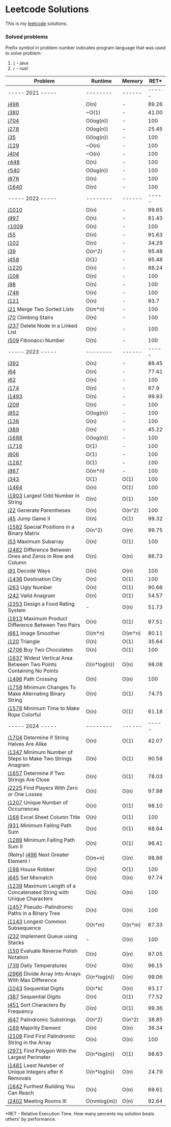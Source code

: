 # Leetcode Solutions

This is my [leetcode](https://leetcode.com/Vanderkast/) solutions.

### Solved problems

Prefix symbol in problem number indicates program language that was used to solve problem:

1. `j` - java
2. `r` - rust

| Problem                                                                                                                                                               | Runtime       | Memory | RET*  |
|-----------------------------------------------------------------------------------------------------------------------------------------------------------------------|---------------|--------|-------|
| ----- 2021 -----                                                                                                                                                      | --------      | ------ | ----- |
| [j496](https://leetcode.com/problems/next-greater-element-i/)                                                                                                         | O(n)          | -      | 89.26 |
| [j380](https://leetcode.com/problems/insert-delete-getrandom-o1/)                                                                                                     | ~O(1)         | -      | 41.00 |
| [j704](https://leetcode.com/problems/binary-search/)                                                                                                                  | O(log(n))     | -      | 100   |
| [j278](https://leetcode.com/problems/first-bad-version/)                                                                                                              | O(log(n))     | -      | 25.45 |
| [j35](https://leetcode.com/problems/search-insert-position/)                                                                                                          | O(log(n))     | -      | 100   |
| [j129](https://leetcode.com/problems/sum-root-to-leaf-numbers/)                                                                                                       | ~O(n)         | -      | 100   |
| *[j404](https://leetcode.com/problems/sum-of-left-leaves/)*                                                                                                           | ~O(n)         | -      | 100   |
| [r448](https://leetcode.com/problems/find-all-numbers-disappeared-in-an-array/)                                                                                       | O(n)          | -      | 100   |
| [r540](https://leetcode.com/problems/single-element-in-a-sorted-array/)                                                                                               | O(log(n))     | -      | 100   |
| [j876](https://leetcode.com/problems/middle-of-the-linked-list/)                                                                                                      | O(n)          | -      | 100   |
| [j1640](https://leetcode.com/problems/check-array-formation-through-concatenation/)                                                                                   | O(n)          | -      | 100   |
| ----- 2022 -----                                                                                                                                                      | --------      | ------ | ----- |
| [j1010](https://leetcode.com/problems/pairs-of-songs-with-total-durations-divisible-by-60/)                                                                           | O(n)          | -      | 99.65 |
| [j997](https://leetcode.com/problems/find-the-town-judge/)                                                                                                            | O(n)          | -      | 81.43 |
| [r1009](https://leetcode.com/problems/complement-of-base-10-integer/)                                                                                                 | O(n)          | -      | 100   |
| [j55](https://leetcode.com/problems/jump-game/)                                                                                                                       | O(n)          | -      | 91.63 |
| [j102](https://leetcode.com/problems/binary-tree-level-order-traversal/)                                                                                              | O(n)          | -      | 34.29 |
| [j39](https://leetcode.com/problems/combination-sum/)                                                                                                                 | O(n^2)        | -      | 95.48 |
| [j458](https://leetcode.com/problems/poor-pigs/)                                                                                                                      | O(1)          | -      | 95.48 |
| [j1220](https://leetcode.com/problems/count-vowels-permutation/)                                                                                                      | O(n)          | -      | 88.24 |
| [j108](https://leetcode.com/problems/convert-sorted-array-to-binary-search-tree/)                                                                                     | O(n)          | -      | 100   |
| [j98](https://leetcode.com/problems/validate-binary-search-tree/)                                                                                                     | O(n)          | -      | 100   |
| [j746](https://leetcode.com/problems/min-cost-climbing-stairs/)                                                                                                       | O(n)          | -      | 100   |
| [j121](https://leetcode.com/problems/best-time-to-buy-and-sell-stock/)                                                                                                | O(n)          | -      | 93.7  |
| [j21](https://leetcode.com/problems/merge-two-sorted-lists/) Merge Two Sorted Lists                                                                                   | O(m*n)        | -      | 100   |
| [j70](https://leetcode.com/problems/climbing-stairs/) Climbing Stairs                                                                                                 | O(n)          | -      | 100   |
| [j237](hhttps://leetcode.com/problems/delete-node-in-a-linked-list/) Delete Node in a Linked List                                                                     | O(n)          | -      | 100   |
| [j509](https://leetcode.com/problems/fibonacci-number/) Fibonacci Number                                                                                              | O(n)          | -      | 100   |
| ----- 2023 -----                                                                                                                                                      | --------      | ------ | ----- |
| [j392](https://leetcode.com/problems/is-subsequence/)                                                                                                                 | O(n)          | -      | 88.45 |
| [j64](https://leetcode.com/problems/minimum-path-sum/)                                                                                                                | O(n)          | -      | 77.41 |
| [j62](https://leetcode.com/problems/unique-paths/)                                                                                                                    | O(n)          | -      | 100   |
| [j174](https://leetcode.com/problems/dungeon-game/)                                                                                                                   | O(n)          | -      | 97.9  |
| [j1493](https://leetcode.com/problems/longest-subarray-of-1s-after-deleting-one-element/)                                                                             | O(n)          | -      | 99.93 |
| [j209](https://leetcode.com/problems/minimum-size-subarray-sum/)                                                                                                      | O(n)          | -      | 100   |
| [j852](https://leetcode.com/problems/peak-index-in-a-mountain-array/)                                                                                                 | O(log(n))     | -      | 100   |
| [j136](https://leetcode.com/problems/single-number/)                                                                                                                  | O(n)          | -      | 100   |
| [j389](https://leetcode.com/problems/find-the-difference/)                                                                                                            | O(n)          | -      | 45.22 |
| [j1688](https://leetcode.com/problems/count-of-matches-in-tournament/)                                                                                                | O(log(n))     | -      | 100   |
| [j1716](https://leetcode.com/problems/calculate-money-in-leetcode-bank)                                                                                               | O(1)          | -      | 100   |
| [j606](https://leetcode.com/problems/construct-string-from-binary-tree/)                                                                                              | O(1)          | -      | 100   |
| [j1287](https://leetcode.com/problems/element-appearing-more-than-25-in-sorted-array/)                                                                                | O(1)          | -      | 100   |
| [j867](https://leetcode.com/problems/transpose-matrix/)                                                                                                               | O(m*n)        | -      | 100   |
| [j343](https://leetcode.com/problems/integer-break/)                                                                                                                  | O(1)          | O(1)   | 100   |
| [j1464](https://leetcode.com/problems/maximum-product-of-two-elements-in-an-array/)                                                                                   | O(n)          | O(1)   | 100   |
| [j1903](https://leetcode.com/problems/largest-odd-number-in-string/) Largest Odd Number in String                                                                     | O(n)          | O(1)   | 100   |
| [j22](https://leetcode.com/problems/generate-parentheses/) Generate Parentheses                                                                                       | O(n)          | O(n^2) | 100   |
| [j45](https://leetcode.com/problems/jump-game-ii/) Jump Game II                                                                                                       | O(n)          | O(1)   | 99.32 |
| [j1582](https://leetcode.com/problems/jump-game-ii/) Special Positions in a Binary Matrix                                                                             | O(n^2)        | O(n)   | 99.75 |
| [j53](https://leetcode.com/problems/maximum-subarray/) Maximum Subarray                                                                                               | O(n)          | O(1)   | 100   |
| [j2482](https://leetcode.com/problems/difference-between-ones-and-zeros-in-row-and-column/) Difference Between Ones and Zeros in Row and Column                       | O(n)          | O(n)   | 86.73 |
| [j91](https://leetcode.com/problems/decode-ways/) Decode Ways                                                                                                         | O(n)          | O(n)   | 100   |
| [j1436](https://leetcode.com/problems/destination-city/) Destination City                                                                                             | O(n)          | O(1)   | 100   |
| [j263](https://leetcode.com/problems/ugly-number/) Ugly Number                                                                                                        | O(n)          | O(1)   | 90.66 |
| [j242](https://leetcode.com/problems/valid-anagram/) Valid Anagram                                                                                                    | O(n)          | O(1)   | 54.57 |
| [j2353](https://leetcode.com/problems/design-a-food-rating-system/) Design a Food Rating System                                                                       | -             | O(n)   | 51.73 |
| [j1913](https://leetcode.com/problems/maximum-product-difference-between-two-pairs/) Maximum Product Difference Between Two Pairs                                     | O(n)          | O(1)   | 97.51 |
| [j661](https://leetcode.com/problems/image-smoother/) Image Smoother                                                                                                  | O(m*n)        | O(m*n) | 80.11 |
| [j120](https://leetcode.com/problems/triangle/) Triangle                                                                                                              | O(n)          | O(1)   | 35.64 |
| [j2706](https://leetcode.com/problems/buy-two-chocolates/) Buy Two Chocolates                                                                                         | O(n)          | O(1)   | 100   |
| [j1637](https://leetcode.com/problems/widest-vertical-area-between-two-points-containing-no-points/) Widest Vertical Area Between Two Points Containing No Points     | O(n*log(n))   | O(n)   | 98.08 |
| [j1496](https://leetcode.com/problems/path-crossing/) Path Crossing                                                                                                   | O(n)          | O(n)   | 100   |
| [j1758](https://leetcode.com/problems/minimum-changes-to-make-alternating-binary-string/) Minimum Changes To Make Alternating Binary String                           | O(n)          | O(1)   | 74.75 |
| [j1578](https://leetcode.com/problems/minimum-time-to-make-rope-colorful/) Minimum Time to Make Rope Colorful                                                         | O(n)          | O(1)   | 61.18 |
| ----- 2024 -----                                                                                                                                                      | --------      | ------ | ----- |
| [j1704](https://leetcode.com/problems/determine-if-string-halves-are-alike/) Determine if String Halves Are Alike                                                     | O(n)          | O(1)   | 42.07 |
| [j1347](https://leetcode.com/problems/minimum-number-of-steps-to-make-two-strings-anagram/) Minimum Number of Steps to Make Two Strings Anagram                       | O(n)          | O(1)   | 90.58 |
| [j1657](https://leetcode.com/problems/determine-if-two-strings-are-close/) Determine if Two Strings Are Close                                                         | O(n)          | O(1)   | 78.03 |
| [j2225](https://leetcode.com/problems/find-players-with-zero-or-one-losses/) Find Players With Zero or One Losses                                                     | O(n)          | O(n)   | 97.98 |
| [j1207](https://leetcode.com/problems/unique-number-of-occurrences/) Unique Number of Occurrences                                                                     | O(n)          | O(1)   | 98.10 |
| [j168](https://leetcode.com/problems/excel-sheet-column-title/) Excel Sheet Column Title                                                                              | O(n)          | O(1)   | 100   |
| [j931](https://leetcode.com/problems/minimum-falling-path-sum/) Minimum Falling Path Sum                                                                              | O(n)          | O(1)   | 68.64 |
| [j1289](https://leetcode.com/problems/minimum-falling-path-sum-ii/) Minimum Falling Path Sum II                                                                       | O(n)          | O(1)   | 96.41 |
| (Retry) [j496](https://leetcode.com/problems/next-greater-element-i/) Next Greater Element I                                                                          | O(m+n)        | O(n)   | 98.86 |
| [j198](https://leetcode.com/problems/house-robber/) House Robber                                                                                                      | O(n)          | O(1)   | 100   |
| [j645](https://leetcode.com/problems/set-mismatch/) Set Mismatch                                                                                                      | O(n)          | O(n)   | 97.74 |
| [j1239](https://leetcode.com/problems/maximum-length-of-a-concatenated-string-with-unique-characters/) Maximum Length of a Concatenated String with Unique Characters | O(n)          | O(n)   | 100   |
| [j1457](https://leetcode.com/problems/pseudo-palindromic-paths-in-a-binary-tree/) Pseudo-Palindromic Paths in a Binary Tree                                           | O(n)          | O(n)   | 100   |
| [j1143](https://leetcode.com/problems/longest-common-subsequence/) Longest Common Subsequence                                                                         | O(n*m)        | O(n*m) | 67.33 |
| [j232](https://leetcode.com/problems/implement-queue-using-stacks/) Implement Queue using Stacks                                                                      | -             | O(n)   | 100   |
| [j150](https://leetcode.com/problems/evaluate-reverse-polish-notation/) Evaluate Reverse Polish Notation                                                              | O(n)          | O(n)   | 97.05 |
| [j739](https://leetcode.com/problems/daily-temperatures/) Daily Temperatures                                                                                          | O(n)          | O(n)   | 96.15 |
| [j2966](https://leetcode.com/problems/divide-array-into-arrays-with-max-difference/) Divide Array Into Arrays With Max Difference                                     | O(n*log(n))   | O(n)   | 99.06 |
| [j1043](https://leetcode.com/problems/partition-array-for-maximum-sum/) Sequential Digits                                                                             | O(n*k)        | O(n)   | 93.17 |
| [j387](https://leetcode.com/problems/first-unique-character-in-a-string/) Sequential Digits                                                                           | O(n)          | O(1)   | 77.52 |
| [j451](https://leetcode.com/problems/sort-characters-by-frequency/) Sort Characters By Frequency                                                                      | O(n)          | O(1)   | 99.36 |
| [j647](https://leetcode.com/problems/palindromic-substrings/) Palindromic Substrings                                                                                  | O(n^2)        | O(n^2) | 38.85 |
| [j169](https://leetcode.com/problems/majority-element/) Majority Element                                                                                              | O(n)          | O(n)   | 36.34 |
| [j2108](https://leetcode.com/problems/find-first-palindromic-string-in-the-array/) Find First Palindromic String in the Array                                         | O(n)          | O(n)   | 100   |
| [j2971](https://leetcode.com/problems/find-polygon-with-the-largest-perimeter/) Find Polygon With the Largest Perimeter                                               | O(n*log(n))   | O(1)   | 98.63 |
| [j1481](https://leetcode.com/problems/least-number-of-unique-integers-after-k-removals/) Least Number of Unique Integers after K Removals                             | O(n*log(n))   | O(n)   | 24.79 |
| [j1642](https://leetcode.com/problems/furthest-building-you-can-reach/) Furthest Building You Can Reach                                                               | O(n)          | O(n)   | 69.61 |
| [j2402](https://leetcode.com/problems/meeting-rooms-iii/) Meeting Rooms III                                                                                           | O(n*m*log(m)) | O(n)   | 92.64 |

*RET - Relative Execution Time. How many percents my solution beats others' by performance.
